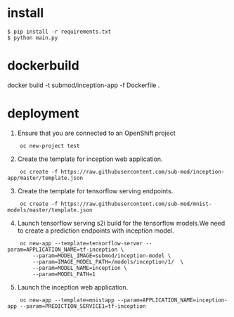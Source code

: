 # install

    $ pip install -r requirements.txt
    $ python main.py 

# dockerbuild

docker build -t submod/inception-app -f Dockerfile .

# deployment

1. Ensure that you are connected to an OpenShift project
```
	oc new-project test
```
2. Create the template for inception web application.
```
    oc create -f https://raw.githubusercontent.com/sub-mod/inception-app/master/template.json
```
3. Create the template for tensorflow serving endpoints.
```
    oc create -f https://raw.githubusercontent.com/sub-mod/mnist-models/master/template.json
```
4. Launch tensorflow serving s2i build for the tensorflow models.We need to create a prediction 
   endpoints with inception model.
```
	oc new-app --template=tensorflow-server --param=APPLICATION_NAME=tf-inception \
		--param=MODEL_IMAGE=submod/inception-model \
		--param=IMAGE_MODEL_PATH=/models/inception/1/  \
		--param=MODEL_NAME=inception \
		--param=MODEL_PATH=1 
```
5. Launch the inception web application.
```
	oc new-app --template=mnistapp --param=APPLICATION_NAME=inception-app --param=PREDICTION_SERVICE1=tf-inception 
```
